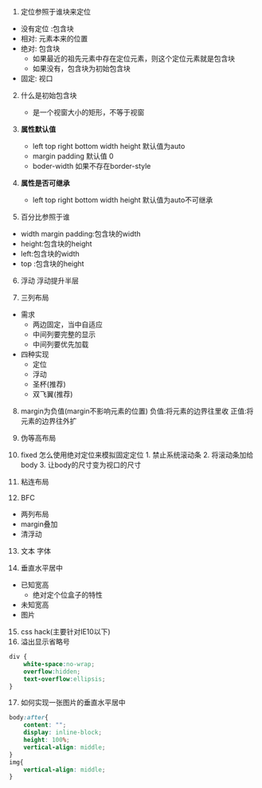1. 定位参照于谁块来定位
- 没有定位 :包含块
- 相对: 元素本来的位置
- 绝对: 包含块
    - 如果最近的祖先元素中存在定位元素，则这个定位元素就是包含块
    - 如果没有，包含块为初始包含块
- 固定: 视口

2. 什么是初始包含块
    - 是一个视窗大小的矩形，不等于视窗

3. **属性默认值**
    - left top right bottom width height 默认值为auto
    - margin padding 默认值 0
    - boder-width 如果不存在border-style

4. **属性是否可继承**
   - left top right bottom width height 默认值为auto不可继承

5. 百分比参照于谁
- width margin padding:包含块的width
- height:包含块的height
- left:包含块的width
- top :包含块的height

6. 浮动
浮动提升半层

7. 三列布局
- 需求
  - 两边固定，当中自适应
  - 中间列要完整的显示
  - 中间列要优先加载
- 四种实现
    - 定位
    - 浮动
    - 圣杯(推荐)
    - 双飞翼(推荐)

8. margin为负值(margin不影响元素的位置)
负值:将元素的边界往里收
正值:将元素的边界往外扩

9. 伪等高布局

10.  fixed
怎么使用绝对定位来模拟固定定位
    1. 禁止系统滚动条
	2. 将滚动条加给body
	3. 让body的尺寸变为视口的尺寸

11. 粘连布局

12. BFC
- 两列布局
- margin叠加
- 清浮动
13. 文本 字体

14. 垂直水平居中
- 已知宽高
    - 绝对定个位盒子的特性
- 未知宽高
- 图片

15. css hack(主要针对IE10以下)
16. 溢出显示省略号
```css
div {
    white-space:no-wrap;
    overflow:hidden;
    text-overflow:ellipsis;
}
```
17. 如何实现一张图片的垂直水平居中
```css
body:after{
    content: "";
    display: inline-block;
    height: 100%;
    vertical-align: middle;
}
img{
    vertical-align: middle;
}
```